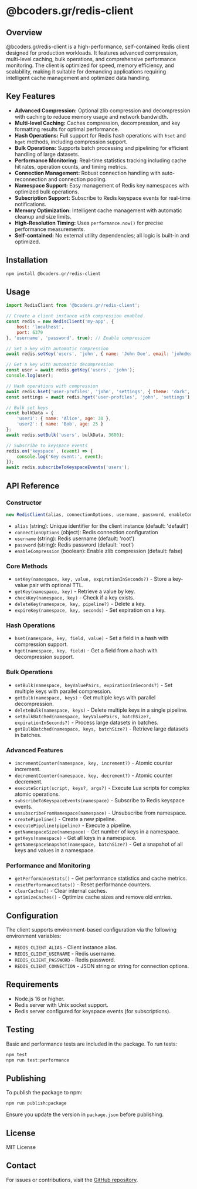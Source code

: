 # @bcoders.gr/redis-client

## Overview

@bcoders.gr/redis-client is a high-performance, self-contained Redis client designed for production workloads. It features advanced compression, multi-level caching, bulk operations, and comprehensive performance monitoring. The client is optimized for speed, memory efficiency, and scalability, making it suitable for demanding applications requiring intelligent cache management and optimized data handling.

## Key Features

- **Advanced Compression:** Optional zlib compression and decompression with caching to reduce memory usage and network bandwidth.
- **Multi-level Caching:** Caches compression, decompression, and key formatting results for optimal performance.
- **Hash Operations:** Full support for Redis hash operations with `hset` and `hget` methods, including compression support.
- **Bulk Operations:** Supports batch processing and pipelining for efficient handling of large datasets.
- **Performance Monitoring:** Real-time statistics tracking including cache hit rates, operation counts, and timing metrics.
- **Connection Management:** Robust connection handling with auto-reconnection and connection pooling.
- **Namespace Support:** Easy management of Redis key namespaces with optimized bulk operations.
- **Subscription Support:** Subscribe to Redis keyspace events for real-time notifications.
- **Memory Optimization:** Intelligent cache management with automatic cleanup and size limits.
- **High-Resolution Timing:** Uses `performance.now()` for precise performance measurements.
- **Self-contained:** No external utility dependencies; all logic is built-in and optimized.

## Installation

```bash
npm install @bcoders.gr/redis-client
```

## Usage

```javascript
import RedisClient from '@bcoders.gr/redis-client';

// Create a client instance with compression enabled
const redis = new RedisClient('my-app', {
    host: 'localhost',
    port: 6379
}, 'username', 'password', true); // Enable compression

// Set a key with automatic compression
await redis.setKey('users', 'john', { name: 'John Doe', email: 'john@example.com' });

// Get a key with automatic decompression
const user = await redis.getKey('users', 'john');
console.log(user);

// Hash operations with compression
await redis.hset('user-profiles', 'john', 'settings', { theme: 'dark', notifications: true });
const settings = await redis.hget('user-profiles', 'john', 'settings');

// Bulk set keys
const bulkData = {
    'user1': { name: 'Alice', age: 30 },
    'user2': { name: 'Bob', age: 25 }
};
await redis.setBulk('users', bulkData, 3600);

// Subscribe to keyspace events
redis.on('keyspace', (event) => {
    console.log('Key event:', event);
});
await redis.subscribeToKeyspaceEvents('users');
```

## API Reference

### Constructor

```javascript
new RedisClient(alias, connectionOptions, username, password, enableCompression)
```

- `alias` (string): Unique identifier for the client instance (default: 'default')
- `connectionOptions` (object): Redis connection configuration
- `username` (string): Redis username (default: 'root')
- `password` (string): Redis password (default: 'root')
- `enableCompression` (boolean): Enable zlib compression (default: false)

### Core Methods

- `setKey(namespace, key, value, expirationInSeconds?)` - Store a key-value pair with optional TTL.
- `getKey(namespace, key)` - Retrieve a value by key.
- `checkKey(namespace, key)` - Check if a key exists.
- `deleteKey(namespace, key, pipeline?)` - Delete a key.
- `expireKey(namespace, key, seconds)` - Set expiration on a key.

### Hash Operations

- `hset(namespace, key, field, value)` - Set a field in a hash with compression support.
- `hget(namespace, key, field)` - Get a field from a hash with decompression support.

### Bulk Operations

- `setBulk(namespace, keyValuePairs, expirationInSeconds?)` - Set multiple keys with parallel compression.
- `getBulk(namespace, keys)` - Get multiple keys with parallel decompression.
- `deleteBulk(namespace, keys)` - Delete multiple keys in a single pipeline.
- `setBulkBatched(namespace, keyValuePairs, batchSize?, expirationInSeconds?)` - Process large datasets in batches.
- `getBulkBatched(namespace, keys, batchSize?)` - Retrieve large datasets in batches.

### Advanced Features

- `incrementCounter(namespace, key, increment?)` - Atomic counter increment.
- `decrementCounter(namespace, key, decrement?)` - Atomic counter decrement.
- `executeScript(script, keys?, args?)` - Execute Lua scripts for complex atomic operations.
- `subscribeToKeyspaceEvents(namespace)` - Subscribe to Redis keyspace events.
- `unsubscribeFromNamespace(namespace)` - Unsubscribe from namespace.
- `createPipeline()` - Create a new pipeline.
- `executePipeline(pipeline)` - Execute a pipeline.
- `getNamespaceSize(namespace)` - Get number of keys in a namespace.
- `getKeys(namespace)` - Get all keys in a namespace.
- `getNamespaceSnapshot(namespace, batchSize?)` - Get a snapshot of all keys and values in a namespace.

### Performance and Monitoring

- `getPerformanceStats()` - Get performance statistics and cache metrics.
- `resetPerformanceStats()` - Reset performance counters.
- `clearCaches()` - Clear internal caches.
- `optimizeCaches()` - Optimize cache sizes and remove old entries.

## Configuration

The client supports environment-based configuration via the following environment variables:

- `REDIS_CLIENT_ALIAS` - Client instance alias.
- `REDIS_CLIENT_USERNAME` - Redis username.
- `REDIS_CLIENT_PASSWORD` - Redis password.
- `REDIS_CLIENT_CONNECTION` - JSON string or string for connection options.

## Requirements

- Node.js 16 or higher.
- Redis server with Unix socket support.
- Redis server configured for keyspace events (for subscriptions).

## Testing

Basic and performance tests are included in the package. To run tests:

```bash
npm test
npm run test:performance
```

## Publishing

To publish the package to npm:

```bash
npm run publish:package
```

Ensure you update the version in `package.json` before publishing.

## License

MIT License

## Contact

For issues or contributions, visit the [GitHub repository](https://github.com/pagovitsa/redis-client).

